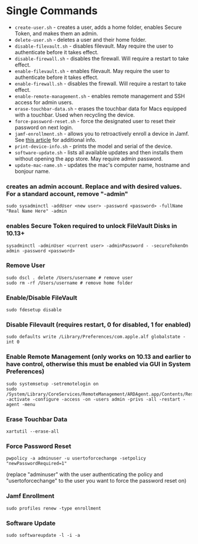# Single Commands

- `create-user.sh` - creates a user, adds a home folder, enables Secure Token, and makes them an admin.
- `delete-user.sh` - deletes a user and their home folder.
- `disable-filevault.sh` - disables filevault. May require the user to authenticate before it takes effect.
- `disable-firewall.sh` - disables the firewall. Will require a restart to take effect.
- `enable-filevault.sh` - enables filevault. May require the user to authenticate before it takes effect.
- `enable-firewall.sh` - disables the firewall. Will require a restart to take effect.
- `enable-remote-management.sh` - enables remote management and SSH access for admin users.
- `erase-touchbar-data.sh` - erases the touchbar data for Macs equipped with a touchbar. Used when recycling the device.
- `force-password-reset.sh` - force the designated user to reset their password on next login.
- `jamf-enrollment.sh` - allows you to retroactively enroll a device in Jamf. See [this article](https://support.jamfnow.com/s/article/360007191652-Enrolling-a-Computer-via-Automated-MDM-Enrollment-Post-Setup-Assistant) for additional info.
- `print-device-info.sh` - prints the model and serial of the device.
- `software-update.sh` - lists all available updates and then installs them without opening the app store. May require admin password.
- `update-mac-name.sh` - updates the mac's computer name, hostname and bonjour name.

### creates an admin account. Replace <user> and <password> with desired values. For a standard account, remove "-admin"
```
sudo sysadminctl -addUser <new user> -password <password> -fullName "Real Name Here" -admin
```

### enables Secure Token required to unlock FileVault Disks in 10.13+
```
sysadminctl -adminUser <current user> -adminPassword - -secureTokenOn admin -password <password>
```

### Remove User
```
sudo dscl . delete /Users/username # remove user
sudo rm -rf /Users/username # remove home folder
```

### Enable/Disable FileVault
```
sudo fdesetup disable
```

### Disable Filevault (requires restart, 0 for disabled, 1 for enabled)
```
sudo defaults write /Library/Preferences/com.apple.alf globalstate -int 0
```

### Enable Remote Management (only works on 10.13 and earlier to have control, otherwise this must be enabled via GUI in System Preferences)
```
sudo systemsetup -setremotelogin on
sudo /System/Library/CoreServices/RemoteManagement/ARDAgent.app/Contents/Resources/kickstart -activate -configure -access -on -users admin -privs -all -restart -agent -menu
```

### Erase Touchbar Data
```
xartutil --erase-all
```

### Force Password Reset
```
pwpolicy -a adminuser -u usertoforcechange -setpolicy "newPasswordRequired=1"
```
(replace "adminuser" with the user authenticating the policy and "usertoforcechange" to the user you want to force the password reset on)

### Jamf Enrollment
```
sudo profiles renew -type enrollment
```

### Software Update
```
sudo softwareupdate -l -i -a
```
